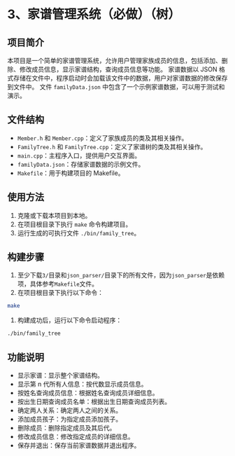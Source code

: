 # 3、家谱管理系统（必做）（树）

## 项目简介
本项目是一个简单的家谱管理系统，允许用户管理家族成员的信息，包括添加、删除、修改成员信息，显示家谱结构，查询成员信息等功能。
家谱数据以 JSON 格式存储在文件中，程序启动时会加载该文件中的数据，用户对家谱数据的修改保存到文件中。
文件 `familyData.json` 中包含了一个示例家谱数据，可以用于测试和演示。

## 文件结构
- `Member.h` 和 `Member.cpp`：定义了家族成员的类及其相关操作。
- `FamilyTree.h` 和 `FamilyTree.cpp`：定义了家谱树的类及其相关操作。
- `main.cpp`：主程序入口，提供用户交互界面。
- `familyData.json`：存储家谱数据的示例文件。
- `Makefile`：用于构建项目的 Makefile。

## 使用方法
1. 克隆或下载本项目到本地。
2. 在项目根目录下执行 `make` 命令构建项目。
3. 运行生成的可执行文件 `./bin/family_tree`。

## 构建步骤
1. 至少下载`3/`目录和`json_parser/`目录下的所有文件，因为`json_parser`是依赖项，具体参考`Makefile`文件。
2. 在项目根目录下执行以下命令：
```sh
make
```
1. 构建成功后，运行以下命令启动程序：
```sh
./bin/family_tree
```
## 功能说明
- 显示家谱：显示整个家谱结构。
- 显示第 n 代所有人信息：按代数显示成员信息。
- 按姓名查询成员信息：根据姓名查询成员详细信息。
- 按出生日期查询成员名单：根据出生日期查询成员列表。
- 确定两人关系：确定两人之间的关系。
- 添加成员孩子：为指定成员添加孩子。
- 删除成员：删除指定成员及其后代。
- 修改成员信息：修改指定成员的详细信息。
- 保存并退出：保存当前家谱数据并退出程序。